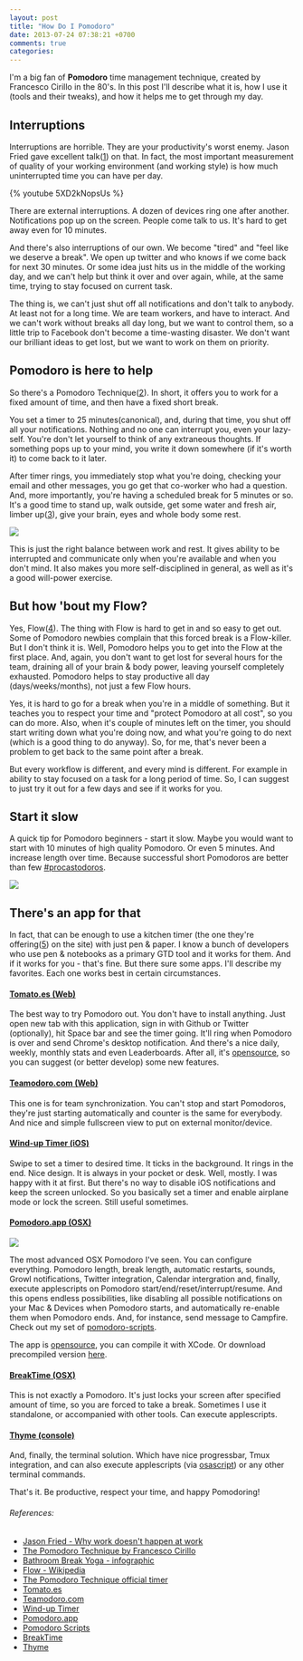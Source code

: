 ```yaml
---
layout: post
title: "How Do I Pomodoro"
date: 2013-07-24 07:38:21 +0700
comments: true
categories:
---
```


I'm a big fan of **Pomodoro** time management technique, created by
Francesco Cirillo in the 80's. In this post I'll describe what it is,
how I use it (tools and their tweaks), and how it helps me to get
through my day.

<!-- more -->

## Interruptions

Interruptions are horrible. They are your productivity's worst enemy.
Jason Fried gave excellent talk([1]) on that. In fact, the most
important measurement of quality of your working environment (and
working style) is how much uninterrupted time you can have per day.

{% youtube 5XD2kNopsUs %}

There are external interruptions. A dozen of devices ring one after another.
Notifications pop up on the screen. People come talk to us.  It's hard to get
away even for 10 minutes.

And there's also interruptions of our own. We become "tired" and "feel like
we deserve a break". We open up twitter and who knows if we come back
for next 30 minutes. Or some idea just hits us in the middle of the working
day, and we can't help but think it over and over again, while, at the same
time, trying to stay focused on current task.

The thing is, we can't just shut off all notifications and don't talk to
anybody. At least not for a long time. We are team workers, and have to
interact. And we can't work without breaks all day long, but we want to
control them, so a little trip to Facebook don't become a time-wasting
disaster. We don't want our brilliant ideas to get lost, but we want to work
on them on priority.

## Pomodoro is here to help

So there's a Pomodoro Technique([2]). In short, it offers you to work
for a fixed amount of time, and then have a fixed short break.

You set a timer to 25 minutes(canonical), and, during that time, you shut off
all your notifications. Nothing and no one can interrupt you, even your
lazy-self. You're don't let yourself to think of any extraneous thoughts. If
something pops up to your mind, you write it down somewhere (if it's worth it)
to come back to it later.

After timer rings, you immediately stop what you're doing, checking your email
and other messages, you go get that co-worker who had a question. And, more
importantly, you're having a scheduled break for 5 minutes or so. It's a good
time to stand up, walk outside, get some water and fresh air, limber
up([3]), give your brain, eyes and whole body some rest.

[![](http://f.cl.ly/items/0h1M0D2T3T2n1W1e0h2A/Screen%20Shot%202014-03-24%20at%2011.01.21%20PM.png)][3]

This is just the right balance between work and rest. It gives ability
to be interrupted and communicate only when you're available and when you don't mind.
It also makes you more self-disciplined in general, as well as it's a good will-power
exercise.

## But how 'bout my Flow?

Yes, Flow([4]). The thing with Flow is hard to get in and so easy to get
out. Some of Pomodoro newbies complain that this forced break is a
Flow-killer. But I don't think it is. Well, Pomodoro helps you to get into the
Flow at the first place. And, again, you don't want to get lost for several
hours for the team, draining all of your brain & body power, leaving yourself
completely exhausted. Pomodoro helps to stay productive all day
(days/weeks/months), not just a few Flow hours.

Yes, it is hard to go for a break when you're in a middle of something. But it
teaches you to respect your time and "protect Pomodoro at all cost", so you
can do more. Also, when it's couple of minutes left on the timer, you should
start writing down what you're doing now, and what you're going to do next
(which is a good thing to do anyway). So, for me, that's never been a problem
to get back to the same point after a break.

But every workflow is different, and every mind is different. For example in
ability to stay focused on a task for a long period of time. So, I can suggest
to just try it out for a few days and see if it works for you.

## Start it slow

A quick tip for Pomodoro beginners - start it slow. Maybe you would want
to start with 10 minutes of high quality Pomodoro. Or even 5 minutes. And
increase length over time. Because successful short Pomodoros are better than
few [#procastodoros][16].

[![](http://f.cl.ly/items/2L2Z2j2s243l3G1W0A2v/Screen%20Shot%202014-03-24%20at%2010.54.38%20PM.png)][16]

## There's an app for that

In fact, that can be enough to use a kitchen timer (the one they're
offering([5]) on the site) with just pen & paper. I know a bunch of
developers who use pen & notebooks as a primary GTD tool and it works
for them. And if it works for you - that's fine. But there sure some
apps. I'll describe my favorites. Each one works best in certain
circumstances.

#### [Tomato.es (Web)][10]

The best way to try Pomodoro out. You don't have to install anything. Just
open new tab with this application, sign in with Github or Twitter
(optionally), hit Space bar and see the timer going. It'll ring when Pomodoro
is over and send Chrome's desktop notification. And there's a nice daily,
weekly, monthly stats and even Leaderboards.  After all, it's
[opensource](https://github.com/potomak/tomatoes), so you can suggest (or
better develop) some new features.

#### [Teamodoro.com (Web)][11]

This one is for team synchronization. You can't stop and start Pomodoros,
they're just starting automatically and counter is the same for everybody. And
nice and simple fullscreen view to put on external monitor/device.

#### [Wind-up Timer (iOS)][6]

Swipe to set a timer to desired time. It ticks in the background. It rings in
the end. Nice design. It is always in your pocket or desk. Well, mostly. I was
happy with it at first. But there's no way to disable iOS notifications and
keep the screen unlocked. So you basically set a timer and enable airplane
mode or lock the screen. Still useful sometimes.

#### [Pomodoro.app (OSX)][13]

![](http://f.cl.ly/items/2w34273X191m1W1r1B2i/Screenshot_6_30_13_9_15_PM-2.png)

The most advanced OSX Pomodoro I've seen. You can configure everything.
Pomodoro length, break length, automatic restarts, sounds, Growl
notifications, Twitter integration, Calendar intergration and, finally,
execute applescripts on Pomodoro start/end/reset/interrupt/resume. And this
opens endless possibilities, like disabling all possible notifications on your
Mac & Devices when Pomodoro starts, and automatically re-enable them when
Pomodoro ends. And, for instance, send message to Campfire. Check out my
set of [pomodoro-scripts][12].

The app is [opensource][13], you can compile it with XCode. Or download
precompiled version [here][14].

#### [BreakTime (OSX)][8]

This is not exactly a Pomodoro. It's just locks your screen after specified
amount of time, so you are forced to take a break. Sometimes I use it
standalone, or accompanied with other tools. Can execute applescripts.

#### [Thyme (console)][9]

And, finally, the terminal solution. Which have nice progressbar, Tmux
integration, and can also execute applescripts (via [osascript][15]) or any
other terminal commands.

That's it. Be productive, respect your time, and happy Pomodoring!

###### References:

- [Jason Fried - Why work doesn't happen at work][1]
- [The Pomodoro Technique by Francesco Cirillo][2]
- [Bathroom Break Yoga - infographic][3]
- [Flow - Wikipedia][4]
- [The Pomodoro Technique official timer][5]
- [Tomato.es][10]
- [Teamodoro.com][11]
- [Wind-up Timer][6]
- [Pomodoro.app][13]
- [Pomodoro Scripts][12]
- [BreakTime][8]
- [Thyme][9]

[1]: http://www.ted.com/talks/jason_fried_why_work_doesn_t_happen_at_work.html
[2]: http://en.wikipedia.org/wiki/Pomodoro_Technique
[3]: http://infographicsmania.com/wp-content/uploads/2012/09/Bathroom-Break-Yoga-infographic.jpg
[4]: http://en.wikipedia.org/wiki/Flow_(psychology)
[5]: http://pomodorotechnique.com/timer/
[6]: https://itunes.apple.com/us/app/wind-up-timer/id325610693?mt=8
[8]: https://itunes.apple.com/us/app/breaktime/id427475982?mt=12
[9]: http://thymerb.com/
[10]: http://tomato.es/
[11]: http://teamodoro.com/
[12]: https://github.com/vrybas/pomodoro-scripts
[13]: https://github.com/ugol/pomodoro
[14]: http://cl.ly/3Q3H333y2132
[15]: https://github.com/vrybas/dotfiles/blob/4b0f29c0dd688f8bb78eec5d66f6c657a4bf9bb1/thyme/thymerc.symlink#L4
[16]: https://twitter.com/kubem/status/350390764515233792
